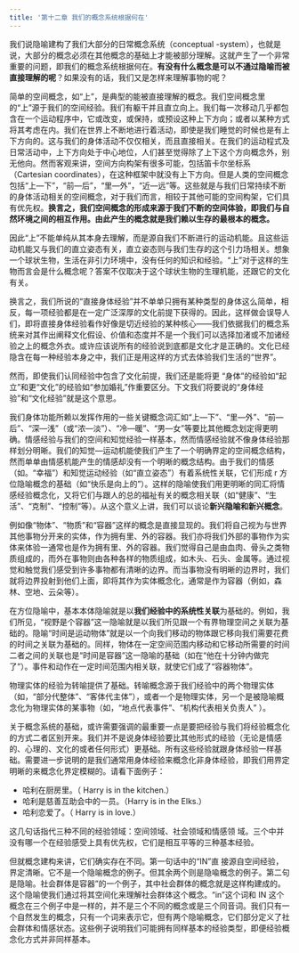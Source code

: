 ```yaml
---
title: '第十二章 我们的概念系统根据何在'
---
```


我们说隐喻建构了我们大部分的日常概念系统（conceptual -system），也就是说，大部分的概念必须在其他概念的基础上才能被部分理解。这就产生了一个非常重要的问题，即我们的概念系统根据何在。**有没有什么概念是可以不通过隐喻而被直接理解的呢**？如果没有的话，我们又是怎样来理解事物的呢？

简单的空间概念，如“上”，是典型的能被直接理解的概念。我们空间概念里的“上”源于我们的空间经验。我们有躯干并且直立向上。我们每一次移动几乎都包含在一个运动程序中，它或改变，或保持，或预设这种上下方向；或者以某种方式将其考虑在内。我们在世界上不断地进行着活动，即使是我们睡觉的时候也是有上下方向的。这与我们的身体活动不仅仅相关，而且直接相关。在我们的运动程式及日常活动中，上下方向处于中心地位，人们甚至觉得除了上下这个方向概念外，别无他向。然而客观来讲，空间方向构架有很多可能，包括笛卡尔坐标系（Cartesian coordinates），在这种框架中就没有上下方向。但是人类的空间概念包括“上—下”，“前—后”，“里—外”，“近—远”等。这些就是与我们日常持续不断的身体活动相关的空间概念，对于我们而言，相较于其他可能的空间构架，它们具有优先权。**换言之，我们空间概念的形成来源于我们不断的空间体验，即我们与自然环境之间的相互作用。由此产生的概念就是我们赖以生存的最根本的概念。**

因此“上”不能单纯从其本身去理解，而是源自我们不断进行的运动机能。且这些运动机能又与我们的直立姿态有关，直立姿态则与我们生存的这个引力场相关。想象一个球状生物，生活在非引力环境中，没有任何的知识和经验。“上”对于这样的生物而言会是什么概念呢？答案不仅取决于这个球状生物的生理机能，还跟它的文化有关。

换言之，我们所说的“直接身体经验”并不单单只拥有某种类型的身体这么简单，相反，每一项经验都是在一定广泛深厚的文化前提下获得的。因此，这样做会误导人们，即将直接身体经验看作好像是切近经验的某种核心——我们依据我们的概念系统来对其作出阐释文化假设、价值和态度并不是一个我们可以选择加渚或不加诸经验之上的概念外衣。或许应该说所有的经验说到底都是文化才是正确的。文化已经隐含在每一种经验本身之中，我们正是用这样的方式去体验我们生活的“世界”。

然而，即使我们认同经验中包含了文化前提，我们还是能将更 “身体”的经验如“起立”和更“文化”的经验如“参加婚礼”作重要区分。下文我们将要说的“身体经验”和“文化经验”就是这个意思。

我们身体功能所赖以发挥作用的一些关键概念词汇如“上—下”、“里—外”、“前—后”、“深—浅”（或“浓—淡”）、“冷—暖”、“男—女”等要比其他概念划定得更明确。情感经验与我们的空间和知觉经验一样基本，然而情感经验就不像身体经验那样划分明晰。我们的知觉—运动机能使我们产生了一个明确界定的空间概念结构，然而单单由情感机能产生的情感却没有一个明晰的概念结构。由于我们的情感（如。“幸福”）和知觉运动经验（如“直立姿态”）有着系统性关联，它们形成 r 方位隐喻概念的基础（如“快乐是向上的”）。这样的隐喻使我们用更明晰的同汇将情感经验概念化，又将它们与跟人的总的福祉有关的概念相关联（如“健康”、“生活”、“克制”、“控制”等）。从这个意义上讲，我们可以谈论**新兴隐喻和新兴概念**。

例如像“物体”、“物质”和“容器”这样的概念是直接显现的。我们将自己视为与世界其他事物分开来的实体，作为拥有里、外的容器。我们亦将我们外部的事物作为实体来体验一通常也是作为拥有里、外的容器。我们觉得自己是由血肉、骨头之类物质组成的，而外在事物则由各种各样的物质组成，如木头、石头、金属等。通过视觉和触觉我们感受到许多事物都有清晰的边界。而当事物没有明晰的边界时，我们就将边界投射到他们上面，即将其作为实体概念化，通常是作为容器（例如，森林、空地、云朵等）。

在方位隐喻中，基本本体隐喻就是以**我们经验中的系统性关联**为基础的。例如，我们所见，“视野是个容器”这一隐喻就是以我们所见跟一个有界物理空间之关联为基础的。隐喻“时间是运动物体”就是以一个向我们移动的物体跟它移向我们需要花费的时间之关联为基础的。同样，物体在一定空间范围内移动和它移动所需要的时间二者之间的关联也是“时间是容器”这一隐喻的基础（如在“他在十分钟内做完了”）。事件和动作在一定时间范围内相关联，就使它们成了“容器物体”。

物理实体的经验为转喻提供了基础。转喻概念源于我们经验中的两个物理实体（如，“部分代整体”、“客体代主体”），或者一个是物理实体，另一个是被隐喻概念化为物理实体的某事物（如，“地点代表事件”、“机构代表相关负责人” ）。

关于概念系统的基础，或许需要强调的最重要一点是要把经验与我们将经验概念化的方式二者区别开来。我们并不是说身体经验要比其他形式的经验（无论是情感的、心理的、文化的或者任何形式）更基础。所有这些经验就跟身体经验一样基础。需要进一步说明的是我们通常用身体经验来概念化非身体经验，即我们用界定明晰的来概念化界定模糊的。请看下面例子：

- 哈利在厨房里。（ Harry is in the kitchen.）
- 哈利是慈善互助会中的一员。（Harry is in the Elks.）
- 哈利恋爱了。（ Harry is in love.）

这几句话指代三种不同的经验领域：空间领域、社会领域和情感领 域。三个中并没有哪一个在经验感受上具有优先权，它们是相互平等的三种基本经验。

但就概念建构来讲，它们确实存在不同。第一句话中的“IN”直 接源自空间经验，界定清晰。它不是一个隐喻概念的例子。但其余两个则是隐喩概念的例子。第二句是隐喻。社会群体是容器”的一个例子，其中社会群体的概念就是这样构建成的。这个隐喻使我们通过将其空间化来理解社会群体这个概念。“in”这个词和 IN 这个概念在三个例子中是一样的，并不是三个不同的概念或是三个同音词。我们只有一个自然发生的概念，只有一个词来表示它，但有两个隐喻概念，它们部分定义了社会群体和情感状态。这些例子说明我们可能拥有同样基本的经验类型，即便经验概念化方式并非同样基本。
